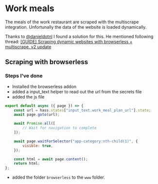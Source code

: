 ---
---

# Work meals

The meals of the work restaurant are scraped with the multiscrape integration.
Unfortunally the data of the website is loaded dynamically.

Thanks to [@danieldotnl](https://github.com/danieldotnl) I found a solution for this.
He mentioned following thread:
[[GUIDE] Scraping dynamic websites with browserless + multiscrape. v2 update](https://community.home-assistant.io/t/guide-scraping-dynamic-websites-with-browserless-multiscrape-v2-update)

## Scraping with browserless

### Steps I've done

- Installed the browserless addon
- added a input_text helper to read out the url from the secrets file
- added the js file

```js
export default async ({ page }) => {
	const url = hass.states["input_text.work_meal_plan_url"].state;
	await page.goto(url);

	await Promise.all([
		// Wait for navigation to complete
	]);

	await page.waitForSelector("app-category:nth-child(1)", {
		visible: true,
	});

	const html = await page.content();
	return html;
};
```

- added the folder `browserless` to the `www` folder.
